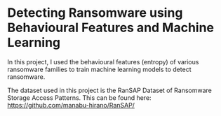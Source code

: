 # Detecting Ransomware using Behavioural Features and Machine Learning
In this project, I used the behavioural features (entropy) of various ransomware families to train machine learning models to detect ransomware.

The dataset used in this project is the RanSAP Dataset of Ransomware Storage Access Patterns. This can be found here: https://github.com/manabu-hirano/RanSAP/
